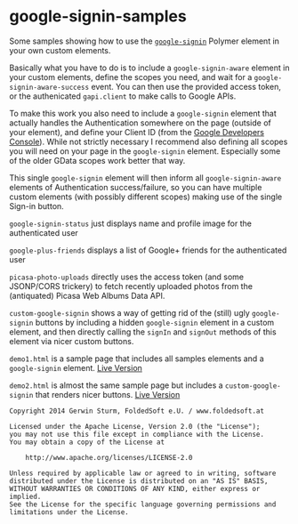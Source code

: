 google-signin-samples
=====================

Some samples showing how to use the [`google-signin`](https://github.com/GoogleWebComponents/google-signin)
Polymer element in your own custom elements.

Basically what you have to do is to include a `google-signin-aware` element
in your custom elements, define the scopes you need, and wait for a
`google-signin-aware-success` event. You can then use the provided access token,
or the authenicated `gapi.client` to make calls to Google APIs.

To make this work you also need to include a `google-signin` element that actually
handles the Authentication somewhere on the page (outside of your element), and
define your Client ID (from the [Google Developers Console](https://console.developers.google.com/)).
While not strictly necessary I recommend also defining all scopes you will need on
your page in the `google-signin` element. Especially some of the older GData scopes
work better that way.

This single `google-signin` element will then inform all `google-signin-aware` elements
of Authentication success/failure, so you can have multiple custom elements (with possibly
different scopes) making use of the single Sign-in button.

`google-signin-status` just displays name and profile image for the authenticated user

`google-plus-friends` displays a list of Google+ friends for the authenticated user

`picasa-photo-uploads` directly uses the access token (and some JSONP/CORS trickery)
to fetch recently uploaded photos from the (antiquated) Picasa Web Albums Data API.

`custom-google-signin` shows a way of getting rid of the (still) ugly `google-signin`
buttons by including a hidden `google-signin` element in a custom element, and then
directly calling the `signIn` and `signOut` methods of this element via nicer custom buttons.

`demo1.html` is a sample page that includes all samples elements and a `google-signin` element.
[Live Version](https://scary-experiments.appspot.com/google-signin-samples/demo1.html)

`demo2.html` is almost the same sample page but includes a `custom-google-signin` that renders nicer buttons.
[Live Version](https://scary-experiments.appspot.com/google-signin-samples/demo2.html)


```
Copyright 2014 Gerwin Sturm, FoldedSoft e.U. / www.foldedsoft.at

Licensed under the Apache License, Version 2.0 (the "License");
you may not use this file except in compliance with the License.
You may obtain a copy of the License at

    http://www.apache.org/licenses/LICENSE-2.0

Unless required by applicable law or agreed to in writing, software
distributed under the License is distributed on an "AS IS" BASIS,
WITHOUT WARRANTIES OR CONDITIONS OF ANY KIND, either express or implied.
See the License for the specific language governing permissions and
limitations under the License.
```